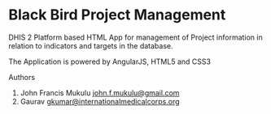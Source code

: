 Black Bird Project Management
===============================

DHIS 2 Platform based HTML App for management of Project information
in relation to indicators and targets in the database.

The Application is powered by AngularJS, HTML5 and CSS3

Authors
1. John Francis Mukulu <john.f.mukulu@gmail.com>
2. Gaurav <gkumar@internationalmedicalcorps.org>
